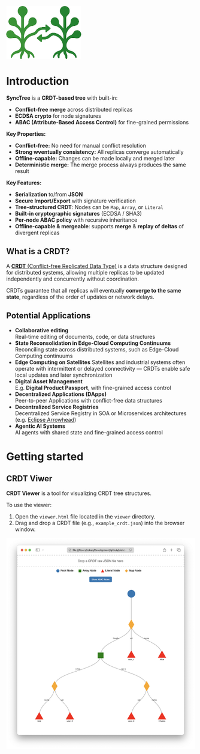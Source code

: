 ![SyncTree logo](./logo.png)

# Introduction
**SyncTree** is a **CRDT-based tree** with built-in:

- **Conflict-free merge** across distributed replicas  
- **ECDSA crypto** for node signatures  
- **ABAC (Attribute-Based Access Control)** for fine-grained permissions  

**Key Properties:**
- **Conflict-free:** No need for manual conflict resolution
- **Strong wventually consistency:** All replicas converge automatically
- **Offline-capable:** Changes can be made locally and merged later
- **Deterministic merge:** The merge process always produces the same result

**Key Features:**
- **Serialization** to/from **JSON**
- **Secure Import/Export** with signature verification
- **Tree-structured CRDT**: Nodes can be `Map`, `Array`, or `Literal`
- **Built-in cryptographic signatures** (ECDSA / SHA3)
- **Per-node ABAC policy** with recursive inheritance
- **Offline-capable & mergeable**: supports **merge** & **replay of deltas** of divergent replicas

## What is a CRDT?
A [**CRDT** (Conflict-free Replicated Data Type)](https://en.wikipedia.org/wiki/Conflict-free_replicated_data_type) is a data structure designed for distributed systems, allowing multiple replicas to be updated independently and concurrently without coordination.

CRDTs guarantee that all replicas will eventually **converge to the same state**, regardless of the order of updates or network delays.

## Potential Applications
- **Collaborative editing**  
  Real-time editing of documents, code, or data structures
- **State Reconsolidation in Edge-Cloud Computing Continuums**  
  Reconciling state across distributed systems, such as Edge-Cloud Computing continuums
- **Edge Computing on Satellites**
  Satellites and industrial systems often operate with intermittent or delayed connectivity — CRDTs enable safe local updates and later synchronization
- **Digital Asset Management**  
  E.g. **Digital Product Passport**, with fine-grained access control
- **Decentralized Applications (DApps)**  
  Peer-to-peer Applications with conflict-free data structures
- **Decentralized Service Registries**  
  Decentralized Service Registry in SOA or Microservices architectures (e.g. [Eclipse Arrowhead](https://arrowhead.eu/eclipse-arrowhead-2))
- **Agentic AI Systems**  
  AI agents with shared state and fine-grained access control

# Getting started
## CRDT Viwer
**CRDT Viewer** is a tool for visualizing CRDT tree structures.  

To use the viewer:

1. Open the `viewer.html` file located in the `viewer` directory.
2. Drag and drop a CRDT file (e.g., `example_crdt.json`) into the browser window.


![CRDT Tree Viewer](./viewer.png)
